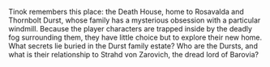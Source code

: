 Tinok remembers this place: the Death House, home to Rosavalda and Thornbolt Durst, whose family has a mysterious obsession with a particular windmill. Because the player characters are trapped inside by the deadly fog surrounding them, they have little choice but to explore their new home. What secrets lie buried in the Durst family estate? Who are the Dursts, and what is their relationship to Strahd von Zarovich, the dread lord of Barovia?
